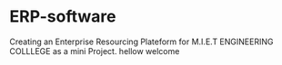 # ERP-software
Creating an Enterprise Resourcing Plateform for M.I.E.T ENGINEERING COLLLEGE as a mini Project. 
hellow
welcome
